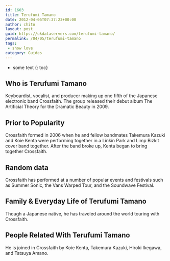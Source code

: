 ```yaml
---
id: 1603
title: Terufumi Tamano
date: 2012-04-05T07:37:23+00:00
author: chito
layout: post
guid: https://ukdataservers.com/terufumi-tamano/
permalink: /04/05/terufumi-tamano
tags:
 - show love
category: Guides
---
```


* some text
{: toc}
          
          
## Who is  Terufumi Tamano
                  
                  
                  
Keyboardist, vocalist, and producer making up one fifth of the Japanese electronic band Crossfaith. The group released their debut album The Artificial Theory for the Dramatic Beauty in 2009.
                  
                
                
                
## Prior to Popularity 
                  
                  
                  
Crossfaith formed in 2006 when he and fellow bandmates Takemura Kazuki and Koie Kenta were performing together in a Linkin Park and Limp Bizkit cover band together. After the band broke up, Kenta began to bring together Crossfaith.
                  
                
                
                
## Random data 
                  
                  
                  
Crossfaith has performed at a number of popular events and festivals such as Summer Sonic, the Vans Warped Tour, and the Soundwave Festival.
                  
                
                
                
## Family & Everyday Life of Terufumi Tamano
                  
                  
                  
Though a Japanese native, he has traveled around the world touring with Crossfaith.
                  
                
                
                
## People Related With  Terufumi Tamano
                  
                  
                  
He is joined in Crossfaith by Koie Kenta, Takemura Kazuki, Hiroki Ikegawa, and Tatsuya Amano.
                  
                
              
            
          
          
          
    
    
  
